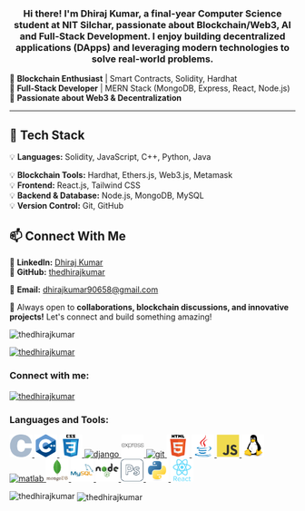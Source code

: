 
<h3 align="center"> Hi there! I'm Dhiraj Kumar, a final-year Computer Science student at NIT Silchar, passionate about Blockchain/Web3, AI and Full-Stack Development. I enjoy building decentralized applications (DApps) and leveraging modern technologies to solve real-world problems.</h3>

🔹 **Blockchain Enthusiast** | Smart Contracts, Solidity, Hardhat  
🔹 **Full-Stack Developer** | MERN Stack (MongoDB, Express, React, Node.js)  
🔹 **Passionate about Web3 & Decentralization** 

---

## 🚀 Tech Stack  

💡 **Languages:** Solidity, JavaScript, C++, Python, Java

💡 **Blockchain Tools:** Hardhat, Ethers.js, Web3.js, Metamask  
💡 **Frontend:** React.js, Tailwind CSS  
💡 **Backend & Database:** Node.js, MongoDB, MySQL  
💡 **Version Control:** Git, GitHub 

## 📫 Connect With Me  

🔗 **LinkedIn:** [Dhiraj Kumar](https://www.linkedin.com/in/dhiraj-kumar-28844122b)  
🐙 **GitHub:** [thedhirajkumar](https://github.com/thedhirajkumar)  

💌 **Email:** dhirajkumar90658@gmail.com  

🚀 Always open to **collaborations, blockchain discussions, and innovative projects!** Let's connect and build something amazing!  

<p align="left"> <img src="https://komarev.com/ghpvc/?username=thedhirajkumar&label=Profile%20views&color=0e75b6&style=flat" alt="thedhirajkumar" /> </p>

<p align="left"> <a href="https://github.com/ryo-ma/github-profile-trophy"><img src="https://github-profile-trophy.vercel.app/?username=thedhirajkumar" alt="thedhirajkumar" /></a> </p>

<h3 align="left">Connect with me:</h3>
<p align="left">
<a href="https://twitter.com/thedhirajkumar" target="blank"><img align="center" src="https://raw.githubusercontent.com/rahuldkjain/github-profile-readme-generator/master/src/images/icons/Social/twitter.svg" alt="thedhirajkumar" height="30" width="40" /></a>
</p>

<h3 align="left">Languages and Tools:</h3>
<p align="left"> <a href="https://www.cprogramming.com/" target="_blank" rel="noreferrer"> <img src="https://raw.githubusercontent.com/devicons/devicon/master/icons/c/c-original.svg" alt="c" width="40" height="40"/> </a> <a href="https://www.w3schools.com/cpp/" target="_blank" rel="noreferrer"> <img src="https://raw.githubusercontent.com/devicons/devicon/master/icons/cplusplus/cplusplus-original.svg" alt="cplusplus" width="40" height="40"/> </a> <a href="https://www.w3schools.com/css/" target="_blank" rel="noreferrer"> <img src="https://raw.githubusercontent.com/devicons/devicon/master/icons/css3/css3-original-wordmark.svg" alt="css3" width="40" height="40"/> </a> <a href="https://www.djangoproject.com/" target="_blank" rel="noreferrer"> <img src="https://cdn.worldvectorlogo.com/logos/django.svg" alt="django" width="40" height="40"/> </a> <a href="https://expressjs.com" target="_blank" rel="noreferrer"> <img src="https://raw.githubusercontent.com/devicons/devicon/master/icons/express/express-original-wordmark.svg" alt="express" width="40" height="40"/> </a> <a href="https://git-scm.com/" target="_blank" rel="noreferrer"> <img src="https://www.vectorlogo.zone/logos/git-scm/git-scm-icon.svg" alt="git" width="40" height="40"/> </a> <a href="https://www.w3.org/html/" target="_blank" rel="noreferrer"> <img src="https://raw.githubusercontent.com/devicons/devicon/master/icons/html5/html5-original-wordmark.svg" alt="html5" width="40" height="40"/> </a> <a href="https://www.java.com" target="_blank" rel="noreferrer"> <img src="https://raw.githubusercontent.com/devicons/devicon/master/icons/java/java-original.svg" alt="java" width="40" height="40"/> </a> <a href="https://developer.mozilla.org/en-US/docs/Web/JavaScript" target="_blank" rel="noreferrer"> <img src="https://raw.githubusercontent.com/devicons/devicon/master/icons/javascript/javascript-original.svg" alt="javascript" width="40" height="40"/> </a> <a href="https://www.linux.org/" target="_blank" rel="noreferrer"> <img src="https://raw.githubusercontent.com/devicons/devicon/master/icons/linux/linux-original.svg" alt="linux" width="40" height="40"/> </a> <a href="https://www.mathworks.com/" target="_blank" rel="noreferrer"> <img src="https://upload.wikimedia.org/wikipedia/commons/2/21/Matlab_Logo.png" alt="matlab" width="40" height="40"/> </a> <a href="https://www.mongodb.com/" target="_blank" rel="noreferrer"> <img src="https://raw.githubusercontent.com/devicons/devicon/master/icons/mongodb/mongodb-original-wordmark.svg" alt="mongodb" width="40" height="40"/> </a> <a href="https://www.mysql.com/" target="_blank" rel="noreferrer"> <img src="https://raw.githubusercontent.com/devicons/devicon/master/icons/mysql/mysql-original-wordmark.svg" alt="mysql" width="40" height="40"/> </a> <a href="https://nodejs.org" target="_blank" rel="noreferrer"> <img src="https://raw.githubusercontent.com/devicons/devicon/master/icons/nodejs/nodejs-original-wordmark.svg" alt="nodejs" width="40" height="40"/> </a> <a href="https://www.photoshop.com/en" target="_blank" rel="noreferrer"> <img src="https://raw.githubusercontent.com/devicons/devicon/master/icons/photoshop/photoshop-line.svg" alt="photoshop" width="40" height="40"/> </a> <a href="https://www.python.org" target="_blank" rel="noreferrer"> <img src="https://raw.githubusercontent.com/devicons/devicon/master/icons/python/python-original.svg" alt="python" width="40" height="40"/> </a> <a href="https://reactjs.org/" target="_blank" rel="noreferrer"> <img src="https://raw.githubusercontent.com/devicons/devicon/master/icons/react/react-original-wordmark.svg" alt="react" width="40" height="40"/> </a> </p>

<p><img align="left" src="https://github-readme-stats.vercel.app/api/top-langs?username=thedhirajkumar&show_icons=true&locale=en&layout=compact" alt="thedhirajkumar" /></p>

<p>&nbsp;<img align="center" src="https://github-readme-stats.vercel.app/api?username=thedhirajkumar&show_icons=true&locale=en" alt="thedhirajkumar" /></p>
